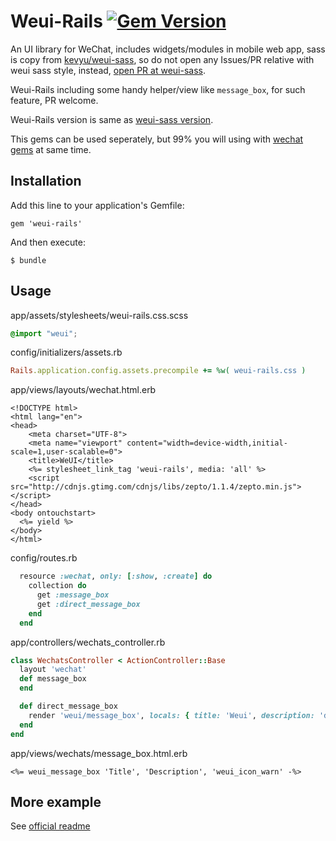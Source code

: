 Weui-Rails [![Gem Version][version-badge]][rubygems]
==========

An UI library for WeChat, includes widgets/modules in mobile web app, sass is copy from [kevyu/weui-sass](https://github.com/kevyu/weui-sass), so do not open any Issues/PR relative with weui sass style, instead, [open PR at weui-sass](https://github.com/kevyu/weui-sass/pulls).

Weui-Rails including some handy helper/view like `message_box`, for such feature, PR welcome.

Weui-Rails version is same as [weui-sass version](https://github.com/kevyu/weui-sass/blob/master/package.json#L3).

This gems can be used seperately, but 99% you will using with [wechat gems](https://github.com/Eric-Guo/wechat) at same time.

## Installation

Add this line to your application's Gemfile:

    gem 'weui-rails'

And then execute:

    $ bundle

## Usage

app/assets/stylesheets/weui-rails.css.scss

```scss
@import "weui";
```

config/initializers/assets.rb

```ruby
Rails.application.config.assets.precompile += %w( weui-rails.css )
```

app/views/layouts/wechat.html.erb

```erb
<!DOCTYPE html>
<html lang="en">
<head>
    <meta charset="UTF-8">
    <meta name="viewport" content="width=device-width,initial-scale=1,user-scalable=0">
    <title>WeUI</title>
    <%= stylesheet_link_tag 'weui-rails', media: 'all' %>
    <script src="http://cdnjs.gtimg.com/cdnjs/libs/zepto/1.1.4/zepto.min.js"></script>
</head>
<body ontouchstart>
  <%= yield %>
</body>
</html>
```

config/routes.rb

```ruby
  resource :wechat, only: [:show, :create] do
    collection do
      get :message_box
      get :direct_message_box
    end
  end
```

app/controllers/wechats_controller.rb

```ruby
class WechatsController < ActionController::Base
  layout 'wechat'
  def message_box
  end 

  def direct_message_box
    render 'weui/message_box', locals: { title: 'Weui', description: 'directly render in controller' }  
  end
end
```

app/views/wechats/message_box.html.erb

```erb
<%= weui_message_box 'Title', 'Description', 'weui_icon_warn' -%>
```

## More example

See [official readme](https://github.com/weui/weui#概述)

[version-badge]: https://badge.fury.io/rb/weui-rails.svg
[rubygems]: https://rubygems.org/gems/weui-rails
